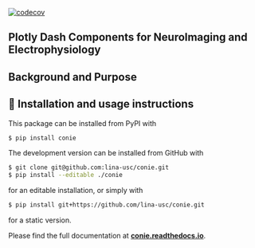 [![codecov](https://codecov.io/github/lina-usc/pylossless/branch/main/graph/badge.svg?token=SVAD8HTJNG)](https://codecov.io/github/lina-usc/conie)

## Plotly Dash Components for NeuroImaging and Electrophysiology


## Background and Purpose


## 📘 Installation and usage instructions

This package can be installed from PyPI with
```bash
$ pip install conie
```

The development version can be installed from GitHub with
```bash
$ git clone git@github.com:lina-usc/conie.git
$ pip install --editable ./conie
```
for an editable installation, or simply with 
```bash
$ pip install git+https://github.com/lina-usc/conie.git
```
for a static version. 

Please find the full documentation at
[**conie.readthedocs.io**](https://conie.readthedocs.io/en/latest/index.html).
